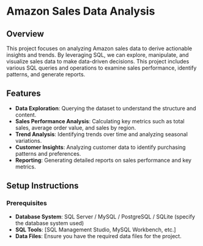 # Amazon Sales Data Analysis

## Overview

This project focuses on analyzing Amazon sales data to derive actionable insights and trends. By leveraging SQL, we can explore, manipulate, and visualize sales data to make data-driven decisions. This project includes various SQL queries and operations to examine sales performance, identify patterns, and generate reports.

## Features

- **Data Exploration**: Querying the dataset to understand the structure and content.
- **Sales Performance Analysis**: Calculating key metrics such as total sales, average order value, and sales by region.
- **Trend Analysis**: Identifying trends over time and analyzing seasonal variations.
- **Customer Insights**: Analyzing customer data to identify purchasing patterns and preferences.
- **Reporting**: Generating detailed reports on sales performance and key metrics.

## Setup Instructions

### Prerequisites

- **Database System**: SQL Server / MySQL / PostgreSQL / SQLite (specify the database system used)
- **SQL Tools**: [SQL Management Studio, MySQL Workbench, etc.]
- **Data Files**: Ensure you have the required data files for the project.
